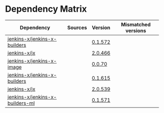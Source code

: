 # Dependency Matrix

Dependency | Sources | Version | Mismatched versions
---------- | ------- | ------- | -------------------
[jenkins-x/jenkins-x-builders](https://github.com/jenkins-x/jenkins-x-builders) |  | [0.1.572]() | 
[jenkins-x/jx](https://github.com/jenkins-x/jx) |  | [2.0.466]() | 
[jenkins-x/jenkins-x-image](https://github.com/jenkins-x/jenkins-x-image) |  | [0.0.70](https://github.com/jenkins-x/jenkins-x-image/releases/tag/0.0.70) | 
[jenkins-x/jenkins-x-builders](https://github.com/jenkins-x/jenkins-x-builders) |  | [0.1.615]() | 
[jenkins-x/jx](https://github.com/jenkins-x/jx) |  | [2.0.539](https://github.com/jenkins-x/jx/releases/tag/v2.0.539) | 
[jenkins-x/jenkins-x-builders-ml](https://github.com/jenkins-x/jenkins-x-builders-ml) |  | [0.1.571]() | 
